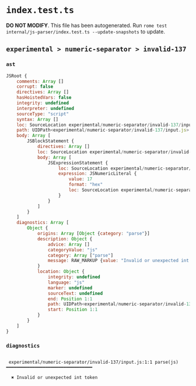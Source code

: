 # `index.test.ts`

**DO NOT MODIFY**. This file has been autogenerated. Run `rome test internal/js-parser/index.test.ts --update-snapshots` to update.

## `experimental > numeric-separator > invalid-137`

### `ast`

```javascript
JSRoot {
	comments: Array []
	corrupt: false
	directives: Array []
	hasHoistedVars: false
	integrity: undefined
	interpreter: undefined
	sourceType: "script"
	syntax: Array []
	loc: SourceLocation experimental/numeric-separator/invalid-137/input.js 1:0-2:0
	path: UIDPath<experimental/numeric-separator/invalid-137/input.js>
	body: Array [
		JSBlockStatement {
			directives: Array []
			loc: SourceLocation experimental/numeric-separator/invalid-137/input.js 1:0-1:10
			body: Array [
				JSExpressionStatement {
					loc: SourceLocation experimental/numeric-separator/invalid-137/input.js 1:1-1:9
					expression: JSNumericLiteral {
						value: 17
						format: "hex"
						loc: SourceLocation experimental/numeric-separator/invalid-137/input.js 1:1-1:9
					}
				}
			]
		}
	]
	diagnostics: Array [
		Object {
			origins: Array [Object {category: "parse"}]
			description: Object {
				advice: Array []
				categoryValue: "js"
				category: Array ["parse"]
				message: RAW_MARKUP {value: "Invalid or unexpected int token"}
			}
			location: Object {
				integrity: undefined
				language: "js"
				marker: undefined
				sourceText: undefined
				end: Position 1:1
				path: UIDPath<experimental/numeric-separator/invalid-137/input.js>
				start: Position 1:1
			}
		}
	]
}
```

### `diagnostics`

```

 experimental/numeric-separator/invalid-137/input.js:1:1 parse(js) ━━━━━━━━━━━━━━━━━━━━━━━━━━━━━━━━━

  ✖ Invalid or unexpected int token


```
